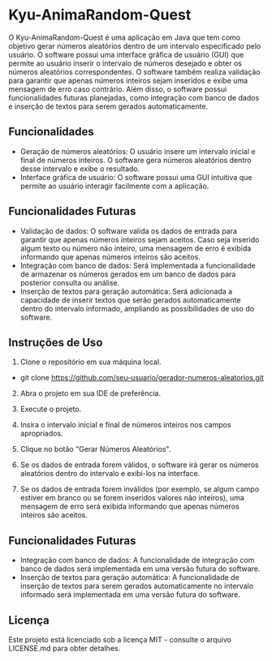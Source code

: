 # Kyu-AnimaRandom-Quest

O Kyu-AnimaRandom-Quest é uma aplicação em Java que tem como objetivo gerar números aleatórios dentro de um intervalo especificado pelo usuário. O software possui uma interface gráfica de usuário (GUI) que permite ao usuário inserir o intervalo de números desejado e obter os números aleatórios correspondentes. O software também realiza validação para garantir que apenas números inteiros sejam inseridos e exibe uma mensagem de erro caso contrário. Além disso, o software possui funcionalidades futuras planejadas, como integração com banco de dados e inserção de textos para serem gerados automaticamente.

## Funcionalidades

- Geração de números aleatórios: O usuário insere um intervalo inicial e final de números inteiros. O software gera números aleatórios dentro desse intervalo e exibe o resultado.
- Interface gráfica de usuário: O software possui uma GUI intuitiva que permite ao usuário interagir facilmente com a aplicação.

## Funcionalidades Futuras

- Validação de dados: O software valida os dados de entrada para garantir que apenas números inteiros sejam aceitos. Caso seja inserido algum texto ou número não inteiro, uma mensagem de erro é exibida informando que apenas números inteiros são aceitos.
- Integração com banco de dados: Será implementada a funcionalidade de armazenar os números gerados em um banco de dados para posterior consulta ou análise.
- Inserção de textos para geração automática: Será adicionada a capacidade de inserir textos que serão gerados automaticamente dentro do intervalo informado, ampliando as possibilidades de uso do software.

## Instruções de Uso

1. Clone o repositório em sua máquina local.

- git clone https://github.com/seu-usuario/gerador-numeros-aleatorios.git


2. Abra o projeto em sua IDE de preferência.

3. Execute o projeto.

4. Insira o intervalo inicial e final de números inteiros nos campos apropriados.

5. Clique no botão "Gerar Números Aleatórios".

6. Se os dados de entrada forem válidos, o software irá gerar os números aleatórios dentro do intervalo e exibi-los na interface.

7. Se os dados de entrada forem inválidos (por exemplo, se algum campo estiver em branco ou se forem inseridos valores não inteiros), uma mensagem de erro será exibida informando que apenas números inteiros são aceitos.

## Funcionalidades Futuras

- Integração com banco de dados: A funcionalidade de integração com banco de dados será implementada em uma versão futura do software.
- Inserção de textos para geração automática: A funcionalidade de inserção de textos para serem gerados automaticamente no intervalo informado será implementada em uma versão futura do software.

## Licença

Este projeto está licenciado sob a licença MIT - consulte o arquivo LICENSE.md para obter detalhes.

